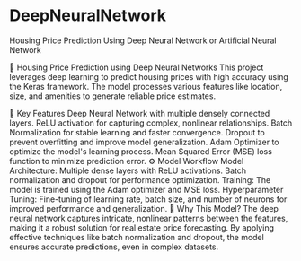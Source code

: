 # DeepNeuralNetwork
Housing Price Prediction Using Deep Neural Network or Artificial Neural Network

🏡 Housing Price Prediction using Deep Neural Networks
This project leverages deep learning to predict housing prices with high accuracy using the Keras framework. The model processes various features like location, size, and amenities to generate reliable price estimates.

🌟 Key Features
Deep Neural Network with multiple densely connected layers.
ReLU activation for capturing complex, nonlinear relationships.
Batch Normalization for stable learning and faster convergence.
Dropout to prevent overfitting and improve model generalization.
Adam Optimizer to optimize the model's learning process.
Mean Squared Error (MSE) loss function to minimize prediction error.
⚙️ Model Workflow
Model Architecture:
Multiple dense layers with ReLU activations.
Batch normalization and dropout for performance optimization.
Training:
The model is trained using the Adam optimizer and MSE loss.
Hyperparameter Tuning:
Fine-tuning of learning rate, batch size, and number of neurons for improved performance and generalization.
🚀 Why This Model?
The deep neural network captures intricate, nonlinear patterns between the features, making it a robust solution for real estate price forecasting. By applying effective techniques like batch normalization and dropout, the model ensures accurate predictions, even in complex datasets.


